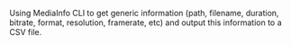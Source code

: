 Using MediaInfo CLI to get generic information (path, filename, duration, bitrate, format, resolution, framerate, etc) and output this information to a CSV file.

